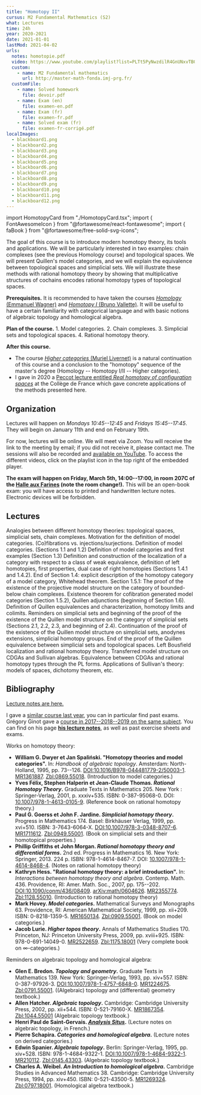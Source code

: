 ```yaml
---
title: "Homotopy II"
cursus: M2 Fundamental Mathematics (S2)
what: Lectures
time: 24h
year: 2020-2021
date: 2021-01-01
lastMod: 2021-04-02
urls:
  notes: homotopie.pdf
  video: https://www.youtube.com/playlist?list=PLTt5PyNwzdilR4GnUNxvTBGlKzma9imTf
  custom:
    - name: M2 Fundamental mathematics
      url: http://master-math-fonda.imj-prg.fr/
  customFile:
    - name: Solved homework
      file: devoir.pdf
    - name: Exam (en)
      file: examen-en.pdf
    - name: Exam (fr)
      file: examen-fr.pdf
    - name: Solved exam (fr)
      file: examen-fr-corrigé.pdf
localImages:
  - blackboard1.png
  - blackboard2.png
  - blackboard3.png
  - blackboard4.png
  - blackboard5.png
  - blackboard6.png
  - blackboard7.png
  - blackboard8.png
  - blackboard9.png
  - blackboard10.png
  - blackboard11.png
  - blackboard12.png
---
```


import HomotopyCard from "./HomotopyCard.tsx";
import { FontAwesomeIcon } from "@fortawesome/react-fontawesome";
import { faBook } from "@fortawesome/free-solid-svg-icons";

The goal of this course is to introduce modern homotopy theory, its tools and applications.
We will be particularly interested in two examples: chain complexes (see the previous Homology course) and topological spaces.
We will present Quillen's model categories, and we will explain the equivalence between topological spaces and simplicial sets.
We will illustrate these methods with rational homotopy theory by showing that multiplicative structures of cochains encodes rational homotopy types of topological spaces.

**Prerequisites.**
It is recommended to have taken the courses [_Homology_ (Emmanuel Wagner)](https://moodle.u-paris.fr/course/view.php?id=11052) and [_Homotopy I_ (Bruno Vallette)](https://www.math.univ-paris13.fr/~vallette/Course-Master%20II-2020.html).
It will be useful to have a certain familiarity with categorical language and with basic notions of algebraic topology and homological algebra.

**Plan of the course.** 1. Model categories. 2. Chain complexes. 3. Simplicial sets and topological spaces. 4. Rational homotopy theory.

**After this course.**

- The course [_Higher categories_ (Muriel Livernet)](https://webusers.imj-prg.fr/~muriel.livernet/enseignement/index.html) is a natural continuation of this course and a conclusion to the "homotopy" sequence of the master's degree (Homology -- Homotopy I/II -- Higher categories).
- I gave in 2020 a [Peccot lecture entitled _Real homotopy of configuration spaces_](/class/peccot) at the Collège de France which gave concrete applications of the methods presented here.

## Organization

Lectures will happen on _Mondays 10:45--12:45_ and _Fridays 15:45--17:45_.
They will begin on January 11th and end on February 19th.

For now, lectures will be online.
We will meet via Zoom.
You will receive the link to the meeting by email; if you did not receive it, please contact me.
The sessions will also be recorded and [available on YouTube](https://www.youtube.com/playlist?list=PLTt5PyNwzdilR4GnUNxvTBGlKzma9imTf).
To access the different videos, click on the playlist icon in the top right of the embedded player.

**The exam will happen on Friday, March 5th, 14:00--17:00, in room 207C of the [Halle aux Farines](../19-20-homotopie/HAF.pdf) (note the room change!).**
This will be an open-book exam: you will have access to printed and handwritten lecture notes.
Electronic devices will be forbidden.

<!-- <div class="ratio ratio-16x9"><iframe src="https://www.youtube.com/embed/?listType=playlist&list=PLTt5PyNwzdilR4GnUNxvTBGlKzma9imTf" frameborder="0" allow="accelerometer; autoplay; clipboard-write; encrypted-media; gyroscope; picture-in-picture" allowfullscreen title="The course's YouTube playlist."></iframe></div> -->

## Lectures

<div class="flex flex-col sm:grid sm:grid-cols-3 lg:grid-cols-4 gap-3">
<HomotopyCard number={1} images={props.localImages} date="Monday January 11th, 10:45--12:45" blackboard="https://1drv.ms/u/s!AnvK73_nfBCYgbwniUtJEGp299BZuA" video="https://youtu.be/cilKcPVEnX0">
  Analogies between different homotopy theories: topological spaces, simplicial sets, chain complexes. Motivation for the definition of model categories. (Co)fibrations vs. injections/surjections. Definition of model categories. (Sections 1.1 and 1.2)
</HomotopyCard>

<HomotopyCard number={2} images={props.localImages} date="Friday January 15th, 15:45-17:45" blackboard="https://1drv.ms/u/s!AnvK73_nfBCYgbwp_LIfgCS5Yjv4-A" video="https://youtu.be/RSANbPkQaFw">
  Definition of model categories and first examples (Section 1.3)
</HomotopyCard>

<HomotopyCard number={3} images={props.localImages} date="Monday January 18th, 10:45--12:45" blackboard="https://1drv.ms/u/s!AnvK73_nfBCYgbwoWwbOnO-oAaofQQ" video="https://youtu.be/AA1WQWUG2II">
  Definition and construction of the localization of a category with respect to a class of weak equivalence, definition of left homotopies, first properties, dual case of right homotopies (Sections 1.4.1 and 1.4.2).
</HomotopyCard>

<HomotopyCard number={4} images={props.localImages} date="Friday January 22nd, 15:45--17:45" blackboard="https://1drv.ms/u/s!AnvK73_nfBCYgbwtonTZx945QUEwnA?e=1AZn5V" video="https://youtu.be/PEEUQ21TF2E">
  End of Section 1.4: explicit description of the homotopy category of a model category, Whitehead theorem.
</HomotopyCard>

<HomotopyCard number={5} images={props.localImages} date="Monday January 25th, 10:45--12:45" blackboard="https://1drv.ms/u/s!AnvK73_nfBCYgd8jccpopRAmxsy-2g?e=qzduBy" video="https://youtu.be/DICgkRcuR0s">
  Section 1.5.1: The proof of the existence of the projective model structure on the category of bounded-below chain complexes.
</HomotopyCard>

<HomotopyCard number={6} images={props.localImages} date="Friday January 29th, 15:45--17:45" blackboard="https://1drv.ms/u/s!AnvK73_nfBCYgetLswe8qnRCxMuUag?e=7wDGkZ" video="https://youtu.be/0oIAdwMu_nY">
  Existence theorem for cofibration generated model categories (Section 1.5.2), Quillen adjunctions (beginning of Section 1.6).
</HomotopyCard>

<HomotopyCard number={7} images={props.localImages} date="Monday February 1st, 10:45--12:45" blackboard="https://1drv.ms/u/s!AnvK73_nfBCYgqU71PH4u6dfdXcoUA?e=LsxxSv" video="https://youtu.be/bv0oGULtfaw">
  Definition of Quillen equivalences and characterization, homotopy limits and colimits.
</HomotopyCard>

<HomotopyCard number={8} images={props.localImages} date="Friday February 5th, 15:45--17:45" blackboard="https://1drv.ms/u/s!AnvK73_nfBCYgqVycce4eNwFUCWJfA?e=HJiZeu" video="https://youtu.be/3jz0g8RVPS8">
  Reminders on simplicial sets and beginning of the proof of the existence of the Quillen model structure on the category of simplicial sets (Sections 2.1, 2.2, 2.3, and beginning of 2.4).
</HomotopyCard>

<HomotopyCard number={9} images={props.localImages} date="Monday February 8th, 10:45--12:45" blackboard="https://1drv.ms/u/s!AnvK73_nfBCYgqdX1P1g6xQGLN2k5A?e=yT0Uyg" video="https://youtu.be/LEgUKKzM8KE">
  Continuation of the proof of the existence of the Quillen model structure on simplicial sets, anodynes extensions, simplicial homotopy groups.
</HomotopyCard>

<HomotopyCard number={10} images={props.localImages} date="Friday February 12th, 15:45--17:45" blackboard="https://1drv.ms/u/s!AnvK73_nfBCYgqg2gvqajH4PKIppBA?e=dsWoSd" video="https://youtu.be/gckfIqqkO-U">
  End of the proof of the Quillen equivalence between simplicial sets and topological spaces. Left Bousfield localization and rational homotopy theory.
</HomotopyCard>

<HomotopyCard number={11} images={props.localImages} date="Monday February 15th, 10:45--12:45" blackboard="https://1drv.ms/u/s!AnvK73_nfBCYgqhiiRKE5GbT6tGROA?e=gbKycv" video="https://youtu.be/UDbgtU00wpg">
  Transferred model structure on CDGAs and Sullivan algebras.
</HomotopyCard>

<HomotopyCard number={12} images={props.localImages} date="Friday February 19th, 15:45--17:45" blackboard="https://1drv.ms/u/s!AnvK73_nfBCYgqkY7AiWbsUURaFaKw?e=zzCyMX" video="https://youtu.be/tp8uJpazaaM">
  Equivalence between CDGAs and rational homotopy types through the PL forms. Applications of Sullivan's theory: models of spaces, dichotomy theorem, etc.
</HomotopyCard>
</div>

## Bibliography

[<FontAwesomeIcon icon={faBook} /> Lecture notes are here.](./homotopie.pdf)

I gave a [similar course last year](/class/19-20-homotopie), you can in particular find past exams.
Grégory Ginot gave a [course in 2017--2018--2019 on the same subject](https://www.math.univ-paris13.fr/~ginot/Homotopie/).
You can find on his page **[his lecture notes](https://www.math.univ-paris13.fr/%7Eginot/Homotopie/Ginot-homotopie2019.pdf)**, as well as past exercise sheets and exams.

Works on homotopy theory:

- **William G. Dwyer et Jan Spaliński. "Homotopy theories and model categories".** In: _Handbook of algebraic topology_. Amsterdam: North-Holland, 1995, pp. 73--126. [DOI:10.1016/B978-044481779-2/50003-1](https://dx.doi.org/10.1016/B978-044481779-2/50003-1). [MR1361887](http://www.ams.org/mathscinet-getitem?mr=1361887). [Zbl:0869.55018](https://zbmath.org/?q=an%3A0869.55018). (Introduction to model categories.)
- **Yves Félix, Stephen Halperin et Jean-Claude Thomas. _Rational Homotopy Theory_.** Graduate Texts in Mathematics 205. New York : Springer-Verlag, 2001, p. xxxiv+535. ISBN: 0-387-95068-0. DOI: [10.1007/978-1-4613-0105-9](https://doi.org/10.1007/978-1-4613-0105-9). (Reference book on rational homotopy theory.)
- **Paul G. Goerss et John F. Jardine. _Simplicial homotopy theory_.** Progress in Mathematics 174. Basel: Birkhäuser Verlag, 1999, pp. xvi+510. ISBN: 3-7643-6064-X. [DOI:10.1007/978-3-0348-8707-6](https://doi.org/10.1007/978-3-0348-8707-6). [MR1711612](http://www.ams.org/mathscinet-getitem?mr=1711612). [Zbl:0949.55001](https://zbmath.org/?q=an%3A0949.55001). (Book on simplicial sets and their homotopical properties.)
- **Phillip Griffiths et John Morgan. _Rational homotopy theory and differential forms_.** 2nd ed. Progress in Mathematics 16. New York: Springer, 2013. 224 p. ISBN: 978-1-4614-8467-7. DOI: [10.1007/978-1-4614-8468-4](https://doi.org/10.1007/978-1-4614-8468-4). (Notes on rational homotopy theory)
- **Kathryn Hess. "Rational homotopy theory: a brief introduction".** In: _Interactions between homotopy theory and algebra_. Contemp. Math. 436. Providence, RI: Amer. Math. Soc., 2007, pp. 175--202. [DOI:10.1090/conm/436/08409](https://dx.doi.org/10.1090/conm/436/08409). [arXiv:math/0604626](http://arxiv.org/abs/math/0604626). [MR2355774](http://www.ams.org/mathscinet-getitem?mr=2355774). [Zbl:1128.55010](https://zbmath.org/?q=an%3A1128.55010). (Introduction to rational homotopy theory)
- **Mark Hovey. _Model categories_.** Mathematical Surveys and Monographs 63. Providence, RI: American Mathematical Society, 1999, pp. xii+209. ISBN: 0-8218-1359-5. [MR1650134](http://www.ams.org/mathscinet-getitem?mr=1650134). [Zbl:0909.55001](https://zbmath.org/?q=an%3A0909.55001). (Book on model categories.)
- **Jacob Lurie. _Higher topos theory_.** Annals of Mathematics Studies 170. Princeton, NJ: Princeton University Press, 2009, pp. xviii+925. ISBN: 978-0-691-14049-0. [MR2522659](http://www.ams.org/mathscinet-getitem?mr=2522659). [Zbl:1175.18001](https://zbmath.org/?q=an%3A1175.18001) (Very complete book on $\infty$-categories.)

Reminders on algebraic topology and homological algebra:

- **Glen E. Bredon. _Topology and geometry_.** Graduate Texts in Mathematics 139. New York: Springer-Verlag, 1993, pp. xiv+557. ISBN: 0-387-97926-3. [DOI:10.1007/978-1-4757-6848-0](https://dx.doi.org/10.1007/978-1-4757-6848-0). [MR1224675](http://www.ams.org/mathscinet-getitem?mr=1224675). [Zbl:0791.55001](https://zbmath.org/?q=an%3A0791.55001). ((Algebraic) topology and (differential) geometry textbook.)
- **Allen Hatcher. _Algebraic topology_.** Cambridge: Cambridge University Press, 2002, pp. xii+544. ISBN: 0-521-79160-X. [MR1867354](http://www.ams.org/mathscinet-getitem?mr=1867354). [Zbl:1044.55001](https://zbmath.org/?q=an%3A1044.55001) (Algebraic topology textbook.)
- **Henri Paul de Saint-Gervais. _[Analysis Situs](http://analysis-situs.math.cnrs.fr)_.** (Lecture notes on algebraic topology, in French.)
- **Pierre Schapira. _Categories and homological algebra_.** (Lecture notes on derived categories.)
- **Edwin Spanier. _Algebraic topology_.** Berlin: Springer-Verlag, 1995, pp. xiv+528. ISBN: 978-1-4684-9322-1. [DOI:10.1007/978-1-4684-9322-1](https://dx.doi.org/10.1007/978-1-4684-9322-1). [MR210112](https://mathscinet.ams.org/mathscinet-getitem?mr=210112). [Zbl:0145.43303](https://zbmath.org/?q=an%3A0145.43303). (Algebraic topology textbook.)
- **Charles A. Weibel. _An Introduction to homological algebra_.** Cambridge Studies in Advanced Mathematics 38. Cambridge: Cambridge University Press, 1994, pp. xiv+450. ISBN: 0-521-43500-5. [MR1269324](http://www.ams.org/mathscinet-getitem?mr=1269324). [Zbl:0797.18001](https://zbmath.org/?q=an%3A0797.18001). (Homological algebra textbook.)
